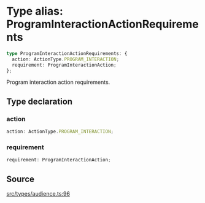 # Type alias: ProgramInteractionActionRequirements

```ts
type ProgramInteractionActionRequirements: {
  action: ActionType.PROGRAM_INTERACTION;
  requirement: ProgramInteractionAction;
};
```

Program interaction action requirements.

## Type declaration

### action

```ts
action: ActionType.PROGRAM_INTERACTION;
```

### requirement

```ts
requirement: ProgramInteractionAction;
```

## Source

[src/types/audience.ts:96](https://github.com/torque-labs/torque-ts-sdk/blob/4377d91cff1aa0b27936cb53a23174cb35cc6c04/src/types/audience.ts#L96)
